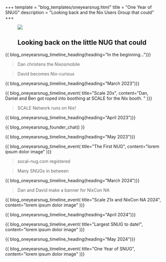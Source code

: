 +++
template = "blog_templates/oneyearsnug.html"
title = "One Year of SNUG"
description = "Looking back and the Nix Users Group that could"
+++

<figure class="snug-oneyear-banner">
<img src="/blog/one-year-snug/banner.png">

<h2 class="title font-preston-one">Looking back on the little NUG that could</h2>
</figure>

<div class="timeline">
<div class="timeline-content content">
{{ blog_oneyearsnug_timeline_heading(heading="In the beginning...")}}

> Dan christens the Nixosmobile

> David becomes Nix-curious

{{ blog_oneyearsnug_timeline_heading(heading="March 2023")}}

{{ blog_oneyearsnug_timeline_event(
    title="Scale 20x", 
    content="Dan, Daniel and Ben got roped into boothing at SCALE for the Nix booth. "
)}}

> SCALE Network runs on Nix! 

{{ blog_oneyearsnug_timeline_heading(heading="April 2023")}}

{{ blog_oneyearsnug_founder_chat() }}

{{ blog_oneyearsnug_timeline_heading(heading="May 2023")}}

{{ blog_oneyearsnug_timeline_event(
    title="The First NUG", 
    content="lorem ipsum dolor image"
)}}

> socal-nug.com registered  

> Many SNUGs in between


{{ blog_oneyearsnug_timeline_heading(heading="March 2024")}}

> Dan and David make a banner for NixCon NA

{{ blog_oneyearsnug_timeline_event(
    title="Scale 21x and NixCon NA 2024", 
    content="lorem ipsum dolor image"
)}}


{{ blog_oneyearsnug_timeline_heading(heading="April 2024")}}

{{ blog_oneyearsnug_timeline_event(
    title="Largest SNUG to date!", 
    content="lorem ipsum dolor image"
)}}

{{ blog_oneyearsnug_timeline_heading(heading="May 2024")}}

{{ blog_oneyearsnug_timeline_event(
    title="One Year of SNUG", 
    content="lorem ipsum dolor image"
)}}


</div>
</div>